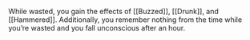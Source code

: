 While wasted, you gain the effects of [[Buzzed]], [[Drunk]], and [[Hammered]]. Additionally, you remember nothing from the time while you’re wasted and you fall unconscious after an hour.